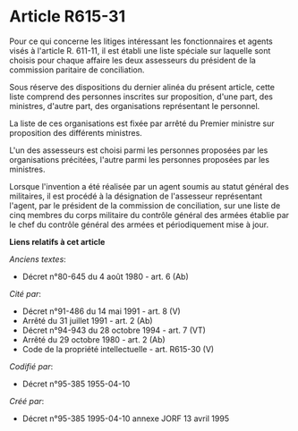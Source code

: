 # Article R615-31

Pour ce qui concerne les litiges intéressant les fonctionnaires et agents visés à l'article R. 611-11, il est établi une
liste spéciale sur laquelle sont choisis pour chaque affaire les deux assesseurs du président de la commission paritaire de
conciliation.

Sous réserve des dispositions du dernier alinéa du présent article, cette liste comprend des personnes inscrites sur
proposition, d'une part, des ministres, d'autre part, des organisations représentant le personnel.

La liste de ces organisations est fixée par arrêté du Premier ministre sur proposition des différents ministres.

L'un des assesseurs est choisi parmi les personnes proposées par les organisations précitées, l'autre parmi les personnes
proposées par les ministres.

Lorsque l'invention a été réalisée par un agent soumis au statut général des militaires, il est procédé à la désignation de
l'assesseur représentant l'agent, par le président de la commission de conciliation, sur une liste de cinq membres du corps
militaire du contrôle général des armées établie par le chef du contrôle général des armées et périodiquement mise à jour.

**Liens relatifs à cet article**

_Anciens textes_:

  - Décret n°80-645 du 4 août 1980 - art. 6 (Ab)

_Cité par_:

  - Décret n°91-486 du 14 mai 1991 - art. 8 (V)
  - Arrêté du 31 juillet 1991 - art. 2 (Ab)
  - Décret n°94-943 du 28 octobre 1994 - art. 7 (VT)
  - Arrêté du 29 octobre 1980 - art. 2 (Ab)
  - Code de la propriété intellectuelle - art. R615-30 (V)

_Codifié par_:

  - Décret n°95-385 1955-04-10

_Créé par_:

  - Décret n°95-385 1995-04-10 annexe JORF 13 avril 1995
